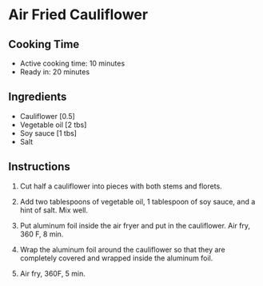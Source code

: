 # Air Fried Cauliflower

## Cooking Time

- Active cooking time: 10 minutes
- Ready in: 20 minutes

## Ingredients

- Cauliflower [0.5]
- Vegetable oil [2 tbs]
- Soy sauce [1 tbs]
- Salt

## Instructions

1. Cut half a cauliflower into pieces with both stems and florets.

2. Add two tablespoons of vegetable oil, 1 tablespoon of soy sauce, and a hint of salt. Mix well.

3. Put aluminum foil inside the air fryer and put in the cauliflower. Air fry, 360 F, 8 min.

4. Wrap the aluminum foil around the cauliflower so that they are completely covered and wrapped inside the aluminum foil.

5. Air fry, 360F, 5 min.
